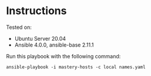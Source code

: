 # Instructions

Tested on:
- Ubuntu Server 20.04
- Ansible 4.0.0, ansible-base 2.11.1

Run this playbook with the following command:

    ansible-playbook -i mastery-hosts -c local names.yaml
